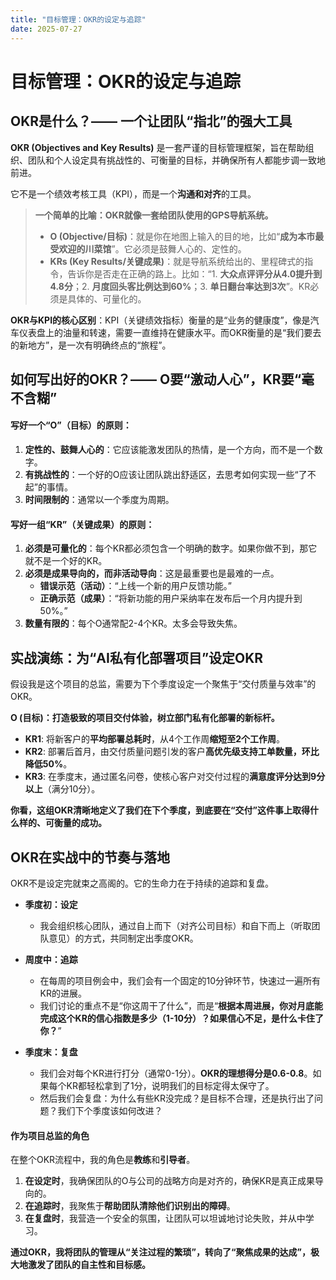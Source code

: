 ```yaml
---
title: "目标管理：OKR的设定与追踪"
date: 2025-07-27
---
```


# 目标管理：OKR的设定与追踪

## OKR是什么？—— 一个让团队“指北”的强大工具

**OKR (Objectives and Key Results)** 是一套严谨的目标管理框架，旨在帮助组织、团队和个人设定具有挑战性的、可衡量的目标，并确保所有人都能步调一致地前进。

它不是一个绩效考核工具（KPI），而是一个**沟通和对齐**的工具。

> **一个简单的比喻：OKR就像一套给团队使用的GPS导航系统。**
> - **O (Objective/目标)**：就是你在地图上输入的目的地，比如“**成为本市最受欢迎的川菜馆**”。它必须是鼓舞人心的、定性的。
> - **KRs (Key Results/关键成果)**：就是导航系统给出的、里程碑式的指令，告诉你是否走在正确的路上。比如：“1. **大众点评评分从4.0提升到4.8分**；2. **月度回头客比例达到60%**；3. **单日翻台率达到3次**”。KR必须是具体的、可量化的。

**OKR与KPI的核心区别**：KPI（关键绩效指标）衡量的是“业务的健康度”，像是汽车仪表盘上的油量和转速，需要一直维持在健康水平。而OKR衡量的是“我们要去的新地方”，是一次有明确终点的“旅程”。

## 如何写出好的OKR？—— O要“激动人心”，KR要“毫不含糊”

#### **写好一个“O”（目标）的原则：**

1.  **定性的、鼓舞人心的**：它应该能激发团队的热情，是一个方向，而不是一个数字。
2.  **有挑战性的**：一个好的O应该让团队跳出舒适区，去思考如何实现一些“了不起”的事情。
3.  **时间限制的**：通常以一个季度为周期。

#### **写好一组“KR”（关键成果）的原则：**

1.  **必须是可量化的**：每个KR都必须包含一个明确的数字。如果你做不到，那它就不是一个好的KR。
2.  **必须是成果导向的，而非活动导向**：这是最重要也是最难的一点。
    * **错误示范（活动）**：“上线一个新的用户反馈功能。”
    * **正确示范（成果）**：“将新功能的用户采纳率在发布后一个月内提升到50%。”
3.  **数量有限的**：每个O通常配2-4个KR。太多会导致失焦。

## 实战演练：为“AI私有化部署项目”设定OKR

假设我是这个项目的总监，需要为下个季度设定一个聚焦于“交付质量与效率”的OKR。

**O (目标)：打造极致的项目交付体验，树立部门私有化部署的新标杆。**

* **KR1**: 将新客户的**平均部署总耗时**，从4个工作周**缩短至2个工作周**。
* **KR2**: 部署后首月，由交付质量问题引发的客户**高优先级支持工单数量，环比降低50%**。
* **KR3**: 在季度末，通过匿名问卷，使核心客户对交付过程的**满意度评分达到9分以上**（满分10分）。

**你看，这组OKR清晰地定义了我们在下个季度，到底要在“交付”这件事上取得什么样的、可衡量的成功。**

## OKR在实战中的节奏与落地

OKR不是设定完就束之高阁的。它的生命力在于持续的追踪和复盘。

* **季度初：设定**
    * 我会组织核心团队，通过自上而下（对齐公司目标）和自下而上（听取团队意见）的方式，共同制定出季度OKR。

* **周度中：追踪**
    * 在每周的项目例会中，我们会有一个固定的10分钟环节，快速过一遍所有KR的进展。
    * 我们讨论的重点不是“你这周干了什么”，而是“**根据本周进展，你对月底能完成这个KR的信心指数是多少（1-10分）？如果信心不足，是什么卡住了你？**”

* **季度末：复盘**
    * 我们会对每个KR进行打分（通常0-1分）。**OKR的理想得分是0.6-0.8**。如果每个KR都轻松拿到了1分，说明我们的目标定得太保守了。
    * 然后我们会复盘：为什么有些KR没完成？是目标不合理，还是执行出了问题？我们下个季度该如何改进？

#### **作为项目总监的角色**

在整个OKR流程中，我的角色是**教练**和**引导者**。
1.  **在设定时**，我确保团队的O与公司的战略方向是对齐的，确保KR是真正成果导向的。
2.  **在追踪时**，我聚焦于**帮助团队清除他们识别出的障碍**。
3.  **在复盘时**，我营造一个安全的氛围，让团队可以坦诚地讨论失败，并从中学习。

**通过OKR，我将团队的管理从“关注过程的繁琐”，转向了“聚焦成果的达成”，极大地激发了团队的自主性和目标感。**